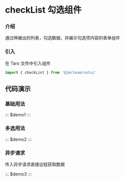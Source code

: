 # checkList 勾选组件

### 介绍

通过伸展出的列表，勾选数据，并展示勾选项内容的表单组件

### 引入

在 Taro 文件中引入组件

```js
import { checkList } from '@jmcteam/nutui'
```

## 代码演示

### 基础用法

::: $demo1 :::

### 多选用法

::: $demo2 :::

### 异步请求

传入异步请求直接远程获取数据

::: $demo3 :::
